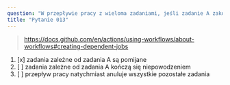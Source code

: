 ```yaml
---
question: "W przepływie pracy z wieloma zadaniami, jeśli zadanie A zakończy się niepowodzeniem, to:"
title: "Pytanie 013"
---
```


> https://docs.github.com/en/actions/using-workflows/about-workflows#creating-dependent-jobs
1. [x] zadania zależne od zadania A są pomijane
1. [ ] zadania zależne od zadania A kończą się niepowodzeniem
1. [ ] przepływ pracy natychmiast anuluje wszystkie pozostałe zadania
